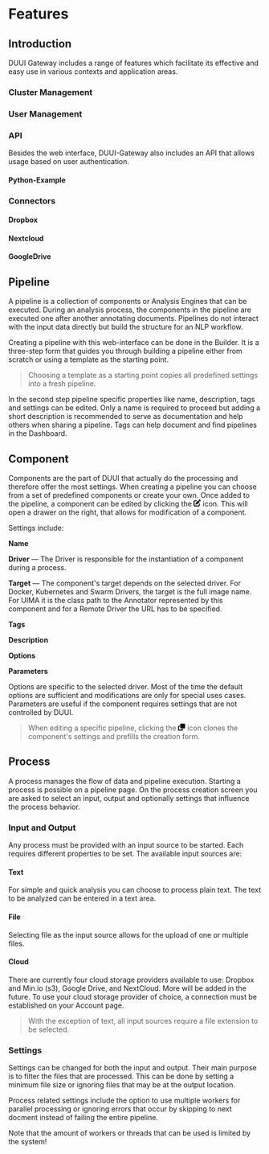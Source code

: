 # Features

## Introduction

DUUI Gateway includes a range of features which facilitate its effective and easy use in various contexts and application areas.

### Cluster Management



### User Management


### API

Besides the web interface, DUUI-Gateway also includes an API that allows usage based on user authentication.


#### Python-Example


### Connectors


#### Dropbox


#### Nextcloud


#### GoogleDrive



## Pipeline

A pipeline is a collection of components or Analysis Engines that can be executed. During an analysis process, the components in the pipeline are executed one after
another annotating documents. Pipelines do not interact with the input data directly but build the structure for an NLP workflow.

Creating a pipeline with this web-interface can be done in the Builder. It is a three-step form that guides you through building a pipeline either from scratch or
using a template as the starting point.

>Choosing a template as a starting point copies all predefined settings into a fresh
pipeline.

In the second step pipeline specific properties like name, description, tags and settings can be edited.
Only a name is required to proceed but adding a short description is recommended to serve as documentation
and help others when sharing a pipeline. Tags can help document and find pipelines
in the Dashboard.

## Component

Components are the part of DUUI that actually do the processing and therefore offer
the most settings. When creating a pipeline you can choose from a set of predefined
components or create your own. Once added to the pipeline, a component can be edited
by clicking the <img src="./images/fa-edit.svg" width="14"> icon. This will open a drawer on
the right, that allows for modification of a component.

Settings include:

**Name**

**Driver** &mdash; The Driver is responsible for the instantiation
of a component during a process.

**Target** &mdash; The component's target depends on the selected
driver. For Docker, Kubernetes and Swarm Drivers, the target is the full image name.
For UIMA it is the class path to the Annotator represented by this component and for
a Remote Driver the URL has to be specified.

**Tags**

**Description**

**Options**

**Parameters**

Options are specific to the selected driver. Most of the time the default options
are sufficient and modifications are only for special uses cases. Parameters are
useful if the component requires settings that are not controlled by DUUI.

>When editing a specific pipeline, clicking the <img src="./images/fa-clone.svg" width="14"> icon
clones the component's settings and prefills the creation form.

## Process

A process manages the flow of data and pipeline execution. Starting a process is
possible on a pipeline page. On the process creation screen you are asked to select
an input, output and optionally settings that influence the process behavior.

### Input and Output

Any process must be provided with an input source to be started. Each requires
different properties to be set. The available input sources are:

#### Text

For simple and quick analysis you can choose to process plain text. The text
to be analyzed can be entered in a text area.

#### File

Selecting file as the input source allows for the upload of one or multiple
files.

#### Cloud

There are currently four cloud storage providers available to use: Dropbox and
Min.io (s3), Google Drive, and NextCloud. More will be added in the future. To use your cloud storage
provider of choice, a connection must be established on your Account page.

>With the exception of text, all input sources require a file extension to be
selected.

### Settings

Settings can be changed for both the input and output. Their main purpose is to
filter the files that are processed. This can be done by setting a minimum file
size or ignoring files that may be at the output location.

Process related settings include the option to use multiple workers for parallel
processing or ignoring errors that occur by skipping to next docment instead of
failing the entire pipeline.

Note that the amount of workers or threads that can be used is limited by the
system!
